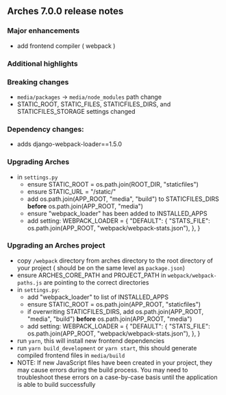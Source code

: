 Arches 7.0.0 release notes
------------------------


### Major enhancements
- add frontend compiler ( webpack )

### Additional highlights


### Breaking changes
- `media/packages` -> `media/node_modules` path change
- STATIC_ROOT, STATIC_FILES, STATICFILES_DIRS, and STATICFILES_STORAGE settings changed

### Dependency changes:
- adds django-webpack-loader==1.5.0

### Upgrading Arches
- in `settings.py`
    - ensure STATIC_ROOT = os.path.join(ROOT_DIR, "staticfiles")
    - ensure STATIC_URL = "/static/"
    - add os.path.join(APP_ROOT, "media", "build") to STATICFILES_DIRS **before** os.path.join(APP_ROOT, "media")
    - ensure "webpack_loader" has been added to INSTALLED_APPS
    - add setting:
        WEBPACK_LOADER = {
            "DEFAULT": {
                "STATS_FILE": os.path.join(APP_ROOT, "webpack/webpack-stats.json"),
            },
        }

### Upgrading an Arches project
- copy `/webpack` directory from arches directory to the root directory of your project ( should be on the same level as `package.json`)
- ensure ARCHES_CORE_PATH and PROJECT_PATH in `webpack/webpack-paths.js` are pointing to the correct directories
- in `settings.py`:
    - add "webpack_loader" to list of INSTALLED_APPS
    - ensure STATIC_ROOT = os.path.join(APP_ROOT, "staticfiles")
    - if overwriting STATICFILES_DIRS, add os.path.join(APP_ROOT, "media", "build") **before** os.path.join(APP_ROOT, "media")
    - add setting:
        WEBPACK_LOADER = {
            "DEFAULT": {
                "STATS_FILE": os.path.join(APP_ROOT, "webpack/webpack-stats.json"),
            },
        }
- run `yarn`, this will install new frontend dependencies
- run `yarn build_development` or `yarn start`, this should generate compiled frontend files in `media/build`
- NOTE: If new JavaScript files have been created in your project, they may cause errors during the build process. You may need to troubleshoot these
        errors on a case-by-case basis until the application is able to build successfully